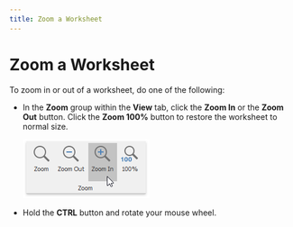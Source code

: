 ```yaml
---
title: Zoom a Worksheet
---
```

# Zoom a Worksheet
To zoom in or out of a worksheet, do one of the following:
* In the **Zoom** group within the **View** tab, click the **Zoom In** or the **Zoom Out** button. Click the **Zoom 100%** button to restore the worksheet to normal size.
	
	![ZoomGroup.png](../../../images/img21166.png)
* Hold the **CTRL** button and rotate your mouse wheel.